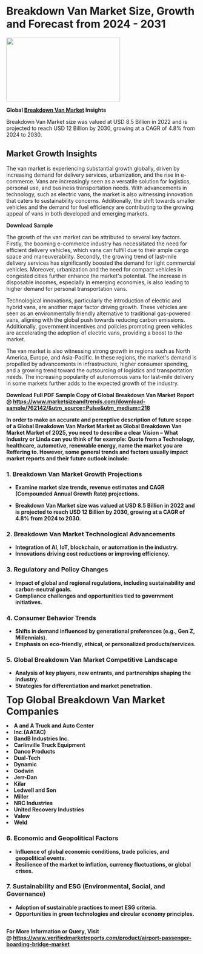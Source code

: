 <H1>Breakdown Van Market Size, Growth and Forecast from 2024 - 2031</H1><img class="aligncenter size-medium wp-image-584254" src="https://thirdeyenews.in/wp-content/uploads/2024/09/Global-Market-Research-300x168.jpeg" alt="" width="300" height="168" /><p><strong>Global&nbsp;<a href="https://www.marketsizeandtrends.com/download-sample/762142/&amp;utm_source=Pulse&amp;utm_medium=218">Breakdown Van Market</a> Insights</strong></p><p>Breakdown Van Market size was valued at USD 8.5 Billion in 2022 and is projected to reach USD 12 Billion by 2030, growing at a CAGR of 4.8% from 2024 to 2030.</p><p><h2>Market Growth Insights</h2> <p>The van market is experiencing substantial growth globally, driven by increasing demand for delivery services, urbanization, and the rise in e-commerce. Vans are increasingly seen as a versatile solution for logistics, personal use, and business transportation needs. With advancements in technology, such as electric vans, the market is also witnessing innovation that caters to sustainability concerns. Additionally, the shift towards smaller vehicles and the demand for fuel efficiency are contributing to the growing appeal of vans in both developed and emerging markets.</p> <p><strong>Download Sample</strong></p> <p>The growth of the van market can be attributed to several key factors. Firstly, the booming e-commerce industry has necessitated the need for efficient delivery vehicles, which vans can fulfill due to their ample cargo space and maneuverability. Secondly, the growing trend of last-mile delivery services has significantly boosted the demand for light commercial vehicles. Moreover, urbanization and the need for compact vehicles in congested cities further enhance the market's potential. The increase in disposable incomes, especially in emerging economies, is also leading to higher demand for personal transportation vans.</p> <p>Technological innovations, particularly the introduction of electric and hybrid vans, are another major factor driving growth. These vehicles are seen as an environmentally friendly alternative to traditional gas-powered vans, aligning with the global push towards reducing carbon emissions. Additionally, government incentives and policies promoting green vehicles are accelerating the adoption of electric vans, providing a boost to the market.</p> <p>The van market is also witnessing strong growth in regions such as North America, Europe, and Asia-Pacific. In these regions, the market's demand is propelled by advancements in infrastructure, higher consumer spending, and a growing trend toward the outsourcing of logistics and transportation needs. The increasing popularity of autonomous vans for last-mile delivery in some markets further adds to the expected growth of the industry.</p> <p><strong></p><p><span class=""><strong>Download Full PDF Sample Copy of Global Breakdown Van Market Report</strong> @ <a href="https://www.marketsizeandtrends.com/download-sample/762142/&amp;utm_source=Pulse&amp;utm_medium=218" target="_blank">https://www.marketsizeandtrends.com/download-sample/762142/&amp;utm_source=Pulse&amp;utm_medium=218</a></span></p><p>In order to make an accurate and perceptive description of future scope of a Global&nbsp;Breakdown Van Market Market as Global&nbsp;Breakdown Van Market Market of 2025, you need to describe a clear Vision &ndash; What Industry or Linda can you think of for example: Quote from a Technology, healthcare, automotive, renewable energy, name the market you are Reffering to. However, some general trends and factors usually impact market reports and their future outlook include:</p><h3>1.&nbsp;<strong>Breakdown Van Market Growth Projections</strong></h3><ul><li>Examine market size trends, revenue estimates and CAGR (Compounded Annual Growth Rate) projections.</li><li><p>Breakdown Van Market size was valued at USD 8.5 Billion in 2022 and is projected to reach USD 12 Billion by 2030, growing at a CAGR of 4.8% from 2024 to 2030.</p></li></ul><h3>2.&nbsp;<strong>Breakdown Van Market Technological Advancements</strong></h3><ul><li>Integration of AI, IoT, blockchain, or automation in the industry.</li><li>Innovations driving cost reductions or improving efficiency.</li></ul><h3>3.&nbsp;<strong>Regulatory and Policy Changes</strong></h3><ul><li>Impact of global and regional regulations, including sustainability and carbon-neutral goals.</li><li>Compliance challenges and opportunities tied to government initiatives.</li></ul><h3>4.&nbsp;<strong>Consumer Behavior Trends</strong></h3><ul><li>Shifts in demand influenced by generational preferences (e.g., Gen Z, Millennials).</li><li>Emphasis on eco-friendly, ethical, or personalized products/services.</li></ul><h3>5.&nbsp;<strong>Global Breakdown Van Market Competitive Landscape</strong></h3><ul><li>Analysis of key players, new entrants, and partnerships shaping the industry.</li><li>Strategies for differentiation and market penetration.</li></ul><p data-pm-slice="1 1 []"><span style="color: inherit; font-family: inherit; font-size: 25px;">Top Global Breakdown Van Market Companies</span></p><div class="" data-test-id=""><p><li>A and A Truck and Auto Center</li><li> Inc.(AATAC)</li><li> BandB Industries Inc.</li><li> Carlinville Truck Equipment</li><li> Danco Products</li><li> Dual-Tech</li><li> Dynamic</li><li> Godwin</li><li> Jerr-Dan</li><li> Kilar</li><li> Ledwell and Son</li><li> Miller</li><li> NRC Industries</li><li> United Recovery Industries</li><li> Valew</li><li> Weld</li></p></div><h3>6.&nbsp;<strong>Economic and Geopolitical Factors</strong></h3><ul><li>Influence of global economic conditions, trade policies, and geopolitical events.</li><li>Resilience of the market to inflation, currency fluctuations, or global crises.</li></ul><h3>7.&nbsp;<strong>Sustainability and ESG (Environmental, Social, and Governance)</strong></h3><ul><li>Adoption of sustainable practices to meet ESG criteria.</li><li>Opportunities in green technologies and circular economy principles.</li></ul><h2><strong style="font-size: 14px;">For More Information or Query, Visit @&nbsp;</strong><a style="background-color: #ffffff; font-size: 14px;" href="https://www.marketsizeandtrends.com/report/breakdown-van-market/" target="_blank">https://www.verifiedmarketreports.com/product/airport-passenger-boarding-bridge-market</a></h2>

